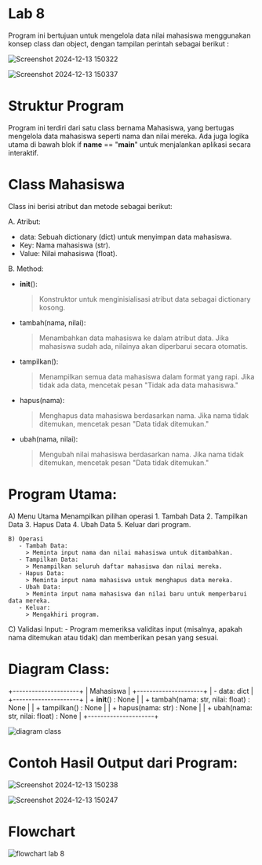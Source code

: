 # Lab 8
Program ini bertujuan untuk mengelola data nilai mahasiswa menggunakan konsep class dan object, dengan tampilan perintah sebagai berikut :

![Screenshot 2024-12-13 150322](https://github.com/user-attachments/assets/0185588e-e9fc-491f-8a39-691d9afd4721)

![Screenshot 2024-12-13 150337](https://github.com/user-attachments/assets/a6fe8d97-a8d4-4e9c-a3bd-fe05f7181ecc)

# Struktur Program
Program ini terdiri dari satu class bernama Mahasiswa, yang bertugas mengelola data mahasiswa seperti nama dan nilai mereka. Ada juga logika utama di bawah blok if __name__ == "__main__" untuk menjalankan aplikasi secara interaktif.

# Class Mahasiswa
Class ini berisi atribut dan metode sebagai berikut:

A. Atribut:

- data: Sebuah dictionary (dict) untuk menyimpan data mahasiswa.
- Key: Nama mahasiswa (str).
- Value: Nilai mahasiswa (float).

B. Method:

- __init__():
    > Konstruktor untuk menginisialisasi atribut data sebagai dictionary kosong.
- tambah(nama, nilai):
    > Menambahkan data mahasiswa ke dalam atribut data.
    > Jika mahasiswa sudah ada, nilainya akan diperbarui secara otomatis.
- tampilkan():
    > Menampilkan semua data mahasiswa dalam format yang rapi.
    > Jika tidak ada data, mencetak pesan "Tidak ada data mahasiswa."
- hapus(nama):
    > Menghapus data mahasiswa berdasarkan nama.
    > Jika nama tidak ditemukan, mencetak pesan "Data tidak ditemukan."
- ubah(nama, nilai):
    > Mengubah nilai mahasiswa berdasarkan nama.
    > Jika nama tidak ditemukan, mencetak pesan "Data tidak ditemukan."


# Program Utama:

   A) Menu Utama
      Menampilkan pilihan operasi
       1. Tambah Data
       2. Tampilkan Data
       3. Hapus Data
       4. Ubah Data
       5. Keluar dari program.

    B) Operasi
       - Tambah Data:
         > Meminta input nama dan nilai mahasiswa untuk ditambahkan. 
       - Tampilkan Data:
         > Menampilkan seluruh daftar mahasiswa dan nilai mereka.
       - Hapus Data:
         > Meminta input nama mahasiswa untuk menghapus data mereka.
       - Ubah Data:
         > Meminta input nama mahasiswa dan nilai baru untuk memperbarui data mereka.
       - Keluar:
         > Mengakhiri program.
   C) Validasi Input:
      - Program memeriksa validitas input (misalnya, apakah nama ditemukan atau tidak) dan memberikan pesan yang sesuai.

# Diagram Class:

+---------------------+
|      Mahasiswa      |
+---------------------+
| - data: dict        |
+---------------------+
| + __init__() : None                         |
| + tambah(nama: str, nilai: float) : None    |
| + tampilkan() : None                        |
| + hapus(nama: str) : None                   |
| + ubah(nama: str, nilai: float) : None      |
+---------------------+

![diagram class](https://github.com/user-attachments/assets/0e5eaf50-4555-46e8-8e63-593bf2b91510)

# Contoh Hasil Output dari Program:

![Screenshot 2024-12-13 150238](https://github.com/user-attachments/assets/5d7c9039-7506-4548-b908-5d144a8e3c25)

![Screenshot 2024-12-13 150247](https://github.com/user-attachments/assets/c2dbe792-3d40-44f7-aaae-c2d3a4552440)

# Flowchart

![flowchart lab 8](https://github.com/user-attachments/assets/5a166e37-c4fc-482c-8259-50e5ce4ea5a3)


